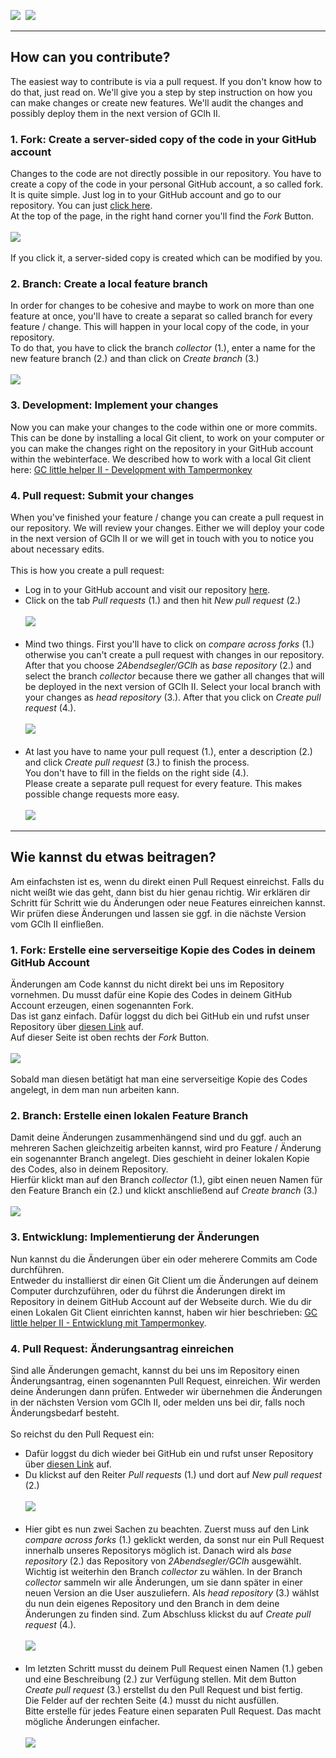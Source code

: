 <a href="#en" title=""><img src="../images/flag_en.png"></a> &nbsp;<a href="#de" title=""><img src="../images/flag_de.png"></a>

---
## <a id="en"></a>How can you contribute?
The easiest way to contribute is via a pull request. If you don't know how to do that, just read on. We'll give you a step by step instruction on how you can make changes or create new features. We'll audit the changes and possibly deploy them in the next version of GClh II.

###  <a id="1en"></a>1. Fork: Create a server-sided copy of the code in your GitHub account
Changes to the code are not directly possible in our repository. You have to create a copy of the code in your personal GitHub account, a so called fork.<br>
It is quite simple. Just log in to your GitHub account and go to our repository. You can just <a href="https://github.com/2Abendsegler/GClh">click here</a>.<br>
At the top of the page, in the right hand corner you'll find the *Fork* Button.<br>
<br><img src="../images/how_to_contriubte/1_fork.jpg" /><br><br>
If you click it, a server-sided copy is created which can be modified by you.
<br>

###  <a id="2en"></a>2. Branch: Create a local feature branch
In order for changes to be cohesive and maybe to work on more than one feature at once, you'll have to create a separat so called branch for every feature / change. This will happen in your local copy of the code, in your repository.<br>
To do that, you have to click the branch *collector* (1.), enter a name for the new feature branch (2.) and than click on *Create branch* (3.)<br>
<br><img src="../images/how_to_contriubte/2_branch.jpg" /><br>

###  <a id="3en"></a>3. Development: Implement your changes
Now you can make your changes to the code within one or more commits.<br>
This can be done by installing a local Git client, to work on your computer or you can make the changes right on the repository in your GitHub account within the webinterface. We described how to work with a local Git client here: <a href="../docu/development-tampermonkey.md#en">GC little helper II - Development with Tampermonkey</a>

###  <a id="4en"></a>4. Pull request: Submit your changes
When you've finished your feature / change you can create a pull request in our repository. We will review your changes. Either we will deploy your code in the next version of GClh II or we will get in touch with you to notice you about necessary edits.<br>
<br>
This is how you create a pull request:

- Log in to your GitHub account and visit our repository <a href="https://github.com/2Abendsegler/GClh">here</a>.
- Click on the tab *Pull requests* (1.) and then hit *New pull request* (2.)<br>
<br><img src="../images/how_to_contriubte/4_Pull_1.jpg" /><br><br>
- Mind two things. First you'll have to click on *compare across forks* (1.) otherwise you can't create a pull request with changes in our repository. After that you choose *2Abendsegler/GClh* as *base repository* (2.) and select the branch *collector* because there we gather all changes that will be deployed in the next version of GClh II. Select your local branch with your changes as *head repository* (3.). After that you click on *Create pull request* (4.).<br>
<br><img src="../images/how_to_contriubte/4_Pull_2.jpg" /><br><br>
- At last you have to name your pull request (1.), enter a description (2.) and click *Create pull request* (3.) to finish the process.<br>
You don't have to fill in the fields on the right side (4.).<br>
Please create a separate pull request for every feature. This makes possible change requests more easy.<br>
<br><img src="../images/how_to_contriubte/4_Pull_3.jpg" /><br>

---
## <a id="de"></a>Wie kannst du etwas beitragen?
Am einfachsten ist es, wenn du direkt einen Pull Request einreichst. Falls du nicht weißt wie das geht, dann bist du hier genau richtig. Wir erklären dir Schritt für Schritt wie du Änderungen oder neue Features einreichen kannst. Wir prüfen diese Änderungen und lassen sie ggf. in die nächste Version vom GClh II einfließen.

###  <a id="1de"></a>1. Fork: Erstelle eine serverseitige Kopie des Codes in deinem GitHub Account
Änderungen am Code kannst du nicht direkt bei uns im Repository vornehmen. Du musst dafür eine Kopie des Codes in deinem GitHub Account erzeugen, einen sogenannten Fork.<br>
Das ist ganz einfach. Dafür loggst du dich bei GitHub ein und rufst unser Repository über <a href="https://github.com/2Abendsegler/GClh">diesen Link</a> auf.<br>
Auf dieser Seite ist oben rechts der *Fork* Button. <br>
<br><img src="../images/how_to_contriubte/1_fork.jpg" /><br><br>
Sobald man diesen betätigt hat man eine serverseitige Kopie des Codes angelegt, in dem man nun arbeiten kann.
<br>

###  <a id="2de"></a>2. Branch: Erstelle einen lokalen Feature Branch
Damit deine Änderungen zusammenhängend sind und du ggf. auch an mehreren Sachen gleichzeitig arbeiten kannst, wird pro Feature / Änderung ein sogenannter Branch angelegt. Dies geschieht in deiner lokalen Kopie des Codes, also in deinem Repository.<br> 
Hierfür klickt man auf den Branch *collector* (1.), gibt einen neuen Namen für den Feature Branch ein (2.) und klickt anschließend auf *Create branch* (3.)<br>
<br><img src="../images/how_to_contriubte/2_branch.jpg" /><br>

###  <a id="3de"></a>3. Entwicklung: Implementierung der Änderungen
Nun kannst du die Änderungen über ein oder meherere Commits am Code durchführen.<br>
Entweder du installierst dir einen Git Client um die Änderungen auf deinem Computer durchzuführen, oder du führst die Änderungen direkt im Repository in deinem GitHub Account auf der Webseite durch. Wie du dir einen Lokalen Git Client einrichten kannst, haben wir hier beschrieben: <a href="../docu/development-tampermonkey.md#de">GC little helper II - Entwicklung mit Tampermonkey</a>.

###  <a id="4de"></a>4. Pull Request: Änderungsantrag einreichen
Sind alle Änderungen gemacht, kannst du bei uns im Repository einen Änderungsantrag, einen sogenannten Pull Request, einreichen. Wir werden deine Änderungen dann prüfen. Entweder wir übernehmen die Änderungen in der nächsten Version vom GClh II, oder melden uns bei dir, falls noch Änderungsbedarf besteht.<br>
<br>
So reichst du den Pull Request ein:

- Dafür loggst du dich wieder bei GitHub ein und rufst unser Repository über <a href="https://github.com/2Abendsegler/GClh">diesen Link</a> auf.
- Du klickst auf den Reiter *Pull requests* (1.) und dort auf *New pull request* (2.)<br>
<br><img src="../images/how_to_contriubte/4_Pull_1.jpg" /><br><br>
- Hier gibt es nun zwei Sachen zu beachten. Zuerst muss auf den Link *compare across forks* (1.) geklickt werden, da sonst nur ein Pull Request innerhalb unseres Repositorys möglich ist. Danach wird als *base repository* (2.) das Repository von *2Abendsegler/GClh* ausgewählt. Wichtig ist weiterhin den Branch *collector* zu wählen. In der Branch *collector* sammeln wir alle Änderungen, um sie dann später in einer neuen Version an die User auszuliefern. Als *head repository* (3.) wählst du nun dein eigenes Repository und den Branch in dem deine Änderungen zu finden sind. Zum Abschluss klickst du auf *Create pull request* (4.).<br>
<br><img src="../images/how_to_contriubte/4_Pull_2.jpg" /><br><br>
- Im letzten Schritt musst du deinem Pull Request einen Namen (1.) geben und eine Beschreibung (2.) zur Verfügung stellen. Mit dem Button *Create pull request* (3.) erstellst du den Pull Request und bist fertig.<br>
Die Felder auf der rechten Seite (4.) musst du nicht ausfüllen.<br>
Bitte erstelle für jedes Feature einen separaten Pull Request. Das macht mögliche Änderungen einfacher.<br>
<br><img src="../images/how_to_contriubte/4_Pull_3.jpg" /><br>
